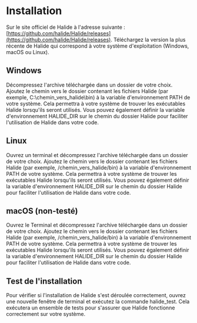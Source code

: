 # Installation

Sur le site officiel de Halide à l'adresse suivante : [https://github.com/halide/Halide/releases](https://github.com/halide/Halide/releases). Téléchargez la version la plus récente de Halide qui correspond à votre système d'exploitation (Windows, macOS ou Linux).

## Windows

Décompressez l'archive téléchargée dans un dossier de votre choix.
Ajoutez le chemin vers le dossier contenant les fichiers Halide (par exemple, C:\chemin_vers_halide\bin) à la variable d'environnement PATH de votre système. Cela permettra à votre système de trouver les exécutables Halide lorsqu'ils seront utilisés.
Vous pouvez également définir la variable d'environnement HALIDE_DIR sur le chemin du dossier Halide pour faciliter l'utilisation de Halide dans votre code.

## Linux

Ouvrez un terminal et décompressez l'archive téléchargée dans un dossier de votre choix.
Ajoutez le chemin vers le dossier contenant les fichiers Halide (par exemple, /chemin_vers_halide/bin) à la variable d'environnement PATH de votre système. Cela permettra à votre système de trouver les exécutables Halide lorsqu'ils seront utilisés.
Vous pouvez également définir la variable d'environnement HALIDE_DIR sur le chemin du dossier Halide pour faciliter l'utilisation de Halide dans votre code.

## macOS (non-testé)

Ouvrez le Terminal et décompressez l'archive téléchargée dans un dossier de votre choix.
Ajoutez le chemin vers le dossier contenant les fichiers Halide (par exemple, /chemin_vers_halide/bin) à la variable d'environnement PATH de votre système. Cela permettra à votre système de trouver les exécutables Halide lorsqu'ils seront utilisés.
Vous pouvez également définir la variable d'environnement HALIDE_DIR sur le chemin du dossier Halide pour faciliter l'utilisation de Halide dans votre code.

## Test de l'installation

Pour vérifier si l'installation de Halide s'est déroulée correctement, ouvrez une nouvelle fenêtre de terminal et exécutez la commande halide_test. Cela exécutera un ensemble de tests pour s'assurer que Halide fonctionne correctement sur votre système.